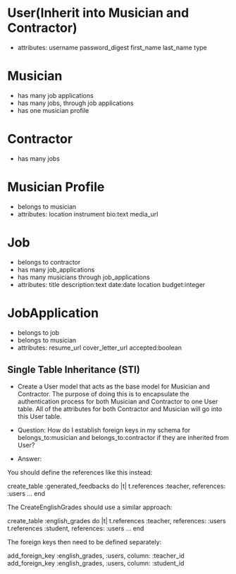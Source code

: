 # User(Inherit into Musician and Contractor)
- attributes: username password_digest first_name last_name type

# Musician
- has many job applications
- has many jobs, through job applications
- has one musician profile

# Contractor
- has many jobs

# Musician Profile
- belongs to musician
- attributes: location instrument bio:text media_url

# Job
- belongs to contractor
- has many job_applications
- has many musicians through job_applications
- attributes: title description:text date:date location budget:integer

# JobApplication
- belongs to job
- belongs to musician
- attributes: resume_url cover_letter_url accepted:boolean

## Single Table Inheritance (STI)

- Create a User model that acts as the base model for Musician and Contractor. The purpose of doing this is to encapsulate the authentication process for both Musician and Contractor to one User table. All of the attributes for both Contractor and Musician will go into this User table.

- Question: How do I establish foreign keys in my schema for belongs_to:musician and belongs_to:contractor if they are inherited from User?

- Answer: 

You should define the references like this instead:

create_table :generated_feedbacks do |t|
  t.references :teacher, references: :users
  …
end

The CreateEnglishGrades should use a similar approach:

create_table :english_grades do |t|
  t.references :teacher, references: :users
  t.references :student, references: :users
  …
end

The foreign keys then need to be defined separately:

add_foreign_key :english_grades, :users, column: :teacher_id
add_foreign_key :english_grades, :users, column: :student_id